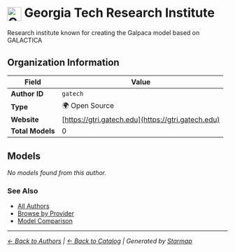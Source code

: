# <img src="https://raw.githubusercontent.com/agentstation/starmap/master/internal/embedded/logos/gatech.svg" alt="Georgia Tech Research Institute" width="32" height="32" style="vertical-align: middle;"> Georgia Tech Research Institute
  
  
  
Research institute known for creating the Galpaca model based on GALACTICA
  
  
## Organization Information
  
| Field | Value |
|---------|---------|
| **Author ID** | `gatech` |
| **Type** | 🌍 Open Source |
| **Website** | [https://gtri.gatech.edu](https://gtri.gatech.edu) |
| **Total Models** | 0 |

  
## Models
  
*No models found from this author.*
  
### See Also
  
- [All Authors](../)
- [Browse by Provider](../../providers/)
- [Model Comparison](../../models/)
  
---
*_[← Back to Authors](../) | [← Back to Catalog](../../) | Generated by [Starmap](https://github.com/agentstation/starmap)_*